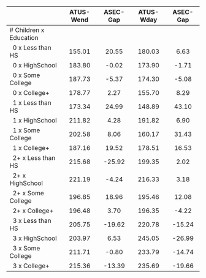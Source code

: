 
|                      |    ATUS-Wend |     ASEC-Gap |    ATUS-Wday |     ASEC-Gap |
| -------------------- | :----------: | :----------: | :----------: | :----------: |
| # Children x Education |              |              |              |              |
| &nbsp;&nbsp;0 x Less than HS |       155.01 |        20.55 |       180.03 |         6.63 |
| &nbsp;&nbsp;0 x HighSchool |       183.80 |        -0.02 |       173.90 |        -1.71 |
| &nbsp;&nbsp;0 x Some College |       187.73 |        -5.37 |       174.30 |        -5.08 |
| &nbsp;&nbsp;0 x College+ |       178.77 |         2.27 |       155.70 |         8.29 |
| &nbsp;&nbsp;1 x Less than HS |       173.34 |        24.99 |       148.89 |        43.10 |
| &nbsp;&nbsp;1 x HighSchool |       211.82 |         4.28 |       191.82 |         6.90 |
| &nbsp;&nbsp;1 x Some College |       202.58 |         8.06 |       160.17 |        31.43 |
| &nbsp;&nbsp;1 x College+ |       187.16 |        19.52 |       178.51 |        16.53 |
| &nbsp;&nbsp;2+ x Less than HS |       215.68 |       -25.92 |       199.35 |         2.02 |
| &nbsp;&nbsp;2+ x HighSchool |       221.19 |        -4.24 |       216.33 |         3.18 |
| &nbsp;&nbsp;2+ x Some College |       196.85 |        18.96 |       195.46 |        12.08 |
| &nbsp;&nbsp;2+ x College+ |       196.48 |         3.70 |       196.35 |        -4.22 |
| &nbsp;&nbsp;3 x Less than HS |       205.75 |       -19.62 |       220.78 |       -15.24 |
| &nbsp;&nbsp;3 x HighSchool |       203.97 |         6.53 |       245.05 |       -26.99 |
| &nbsp;&nbsp;3 x Some College |       211.71 |        -0.80 |       233.79 |       -14.74 |
| &nbsp;&nbsp;3 x College+ |       215.36 |       -13.39 |       235.69 |       -19.66 |

